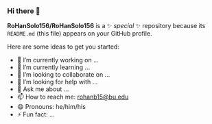 ### Hi there 👋


**RoHanSolo156/RoHanSolo156** is a ✨ _special_ ✨ repository because its `README.md` (this file) appears on your GitHub profile.

Here are some ideas to get you started:

- 🔭 I’m currently working on ...
- 🌱 I’m currently learning ...
- 👯 I’m looking to collaborate on ...
- 🤔 I’m looking for help with ...
- 💬 Ask me about ...
- 📫 How to reach me: rohanb15@bu.edu
- 😄 Pronouns: he/him/his
- ⚡ Fun fact: ...

